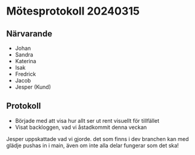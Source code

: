 # Mötesprotokoll 20240315

## Närvarande
* Johan
* Sandra
* Katerina
* Isak 
* Fredrick
* Jacob
* Jesper (Kund)

## Protokoll

* Började med att visa hur allt ser ut rent visuellt för tillfället
* Visat backloggen, vad vi åstadkommit denna veckan 

Jesper uppskattade vad vi gjorde. det som finns i dev branchen kan med glädje pushas in i main, även om inte alla delar fungerar som det ska! 